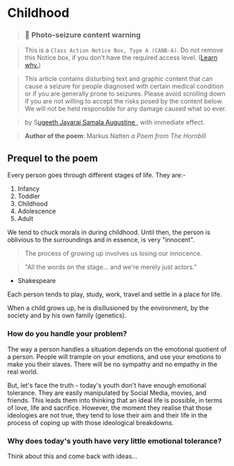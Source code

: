 # Childhood

> ### **📢 Photo-seizure content warning**

> This is a `Class Action Notice Box, Type A (CANB-A)`. Do not remove this Notice box, if you don’t have the required access level. ([Learn why.](craftdocs://open?blockId=82E22F22-B1CA-4F7F-AFED-3C5B66B86947\&spaceId=34ae8ebc-d508-7305-20e2-17e06364862c))

> This article contains disturbing text and graphic content that can cause a seizure for people diagnosed with certain medical condition or if you are generally prone to seizures. Please avoid scrolling down if you are not willing to accept the risks posed by the content below. We will not be held responsible for any damage caused what so ever.

> by S[ugeeth Jayaraj Samala Augustine ](craftdocs://users?id=b8b89018-aef2-86a2-127d-5e07bf8933bc), with immediate effect.

> **Author of the poem**: Markus Natten _a Poem from The Hornbill_

## Prequel to the poem

Every person goes through different stages of life. They are:-

1. Infancy
2. Toddler
3. Childhood
4. Adolescence
5. Adult

We tend to chuck morals in during childhood. Until then, the person is oblivious to the surroundings and in essence, is very "innocent".

> The process of growing up involves us losing our innocence.

> "All the words on the stage… and we're merely just actors."

* Shakespeare

Each person tends to play, study, work, travel and settle in a place for life.

When a child grows up, he is disillusioned by the environment, by the society and by his own family (genetics).

### How do you handle your problem?

The way a person handles a situation depends on the emotional quotient of a person. People will trample on your emotions, and use your emotions to make you their slaves. There will be no sympathy and no empathy in the real world.

But, let's face the truth - today's youth don't have enough emotional tolerance. They are easily manipulated by Social Media, movies, and friends. This leads them into thinking that an ideal life is possible, in terms of love, life and sacrifice. However, the moment they realise that those ideologies are not true, they tend to lose their aim and their life in the process of coping up with those ideological breakdowns.

### Why does today's youth have very little emotional tolerance?

Think about this and come back with ideas…
